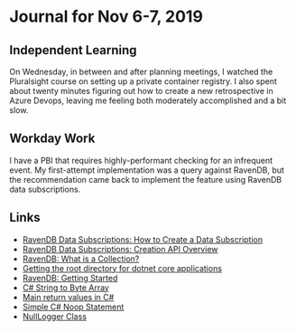 # Journal for Nov 6-7, 2019

## Independent Learning

On Wednesday, in between and after planning meetings, I watched the Pluralsight course on setting up a private container registry. I also spent about twenty minutes figuring out how to create a new retrospective in Azure Devops, leaving me feeling both moderately accomplished and a bit slow.

## Workday Work

I have a PBI that requires highly-performant checking for an infrequent event. My first-attempt implementation was a query against RavenDB, but the recommendation came back to implement the feature using RavenDB data subscriptions.

## Links

* [RavenDB Data Subscriptions: How to Create a Data Subscription](https://ravendb.net/docs/article-page/4.1/csharp/client-api/data-subscriptions/creation/how-to-create-data-subscription)
* [RavenDB Data Subscriptions: Creation API Overview](https://ravendb.net/docs/article-page/4.1/csharp/client-api/data-subscriptions/creation/api-overview#create-and-createasync-overloads-summary)
* [RavenDB: What is a Collection?](https://ravendb.net/docs/article-page/4.1/Csharp/client-api/faq/what-is-a-collection)
* [Getting the root directory for dotnet core applications](http://codebuckets.com/2017/10/19/getting-the-root-directory-path-for-net-core-applications/)
* [RavenDB: Getting Started](https://ravendb.net/docs/article-page/4.1/csharp/start/getting-started#client)
* [C# String to Byte Array](https://www.c-sharpcorner.com/article/c-sharp-string-to-byte-array/)
* [Main return values in C#](https://docs.microsoft.com/en-us/dotnet/csharp/programming-guide/main-and-command-args/main-return-values)
* [Simple C# Noop Statement](https://stackoverflow.com/questions/6924782/simple-c-sharp-noop-statement)
* [NullLogger Class](https://docs.microsoft.com/en-us/dotnet/api/microsoft.extensions.logging.abstractions.nulllogger?view=dotnet-plat-ext-3.0)
